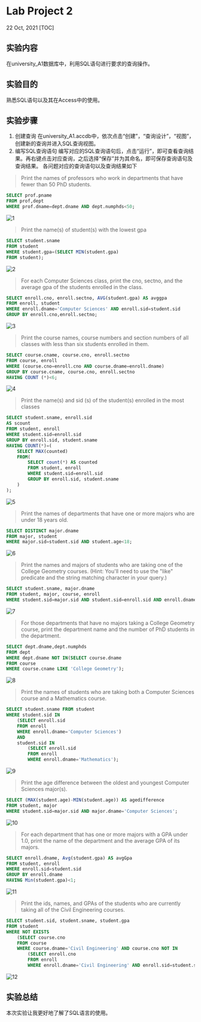 # Lab Project 2
22 Oct, 2021
[TOC]
## 实验内容
在university_A1数据库中，利用SQL语句进行要求的查询操作。
## 实验目的
熟悉SQL语句以及其在Access中的使用。
## 实验步骤
1. 创建查询
在university_A1.accdb中，依次点击“创建”，“查询设计”，“视图”，创建新的查询并进入SQL查询视图。
2. 编写SQL查询语句
编写对应的SQL查询语句后，点击“运行”，即可查看查询结果。再右键点击对应查询，之后选择“保存”并为其命名，即可保存查询语句及查询结果。
各问题对应的查询语句以及查询结果如下
>Print the names of professors who work in departments that have fewer than 50 PhD students.
```SQL
SELECT prof.pname
FROM prof,dept
WHERE prof.dname=dept.dname AND dept.numphds<50;
```
![1](./assets/1.png)
> Print the name(s) of student(s) with the lowest gpa
```SQL
SELECT student.sname
FROM student
WHERE student.gpa=(SELECT MIN(student.gpa)
FROM student);
```
![2](./assets/2.png)
>For each Computer Sciences class, print the cno, sectno, and the average gpa of the students enrolled in the class.
```SQL
SELECT enroll.cno, enroll.sectno, AVG(student.gpa) AS avggpa
FROM enroll, student
WHERE enroll.dname='Computer Sciences' AND enroll.sid=student.sid
GROUP BY enroll.cno,enroll.sectno;
```
![3](./assets/3.png)
>Print the course names, course numbers and section numbers of all classes with less than six students enrolled in them.
```SQL
SELECT course.cname, course.cno, enroll.sectno
FROM course, enroll
WHERE (course.cno=enroll.cno AND course.dname=enroll.dname)
GROUP BY course.cname, course.cno, enroll.sectno
HAVING COUNT (*)<6;
```
![4](./assets/4.png)
>Print the name(s) and sid (s) of the student(s) enrolled in the most classes
```SQL
SELECT student.sname, enroll.sid   
AS scount
FROM student, enroll
WHERE student.sid=enroll.sid
GROUP BY enroll.sid, student.sname
HAVING COUNT(*)=(
    SELECT MAX(counted)
    FROM(
        SELECT count(*) AS counted
        FROM student, enroll
        WHERE student.sid=enroll.sid
        GROUP BY enroll.sid, student.sname
    )
);
```
![5](./assets/5.png)
> Print the names of departments that have one or more majors who are under 18 years old.
```SQL
SELECT DISTINCT major.dname
FROM major, student
WHERE major.sid=student.sid AND student.age<18;
```
![6](./assets/6.png)
> Print the names and majors of students who are taking one of the College Geometry courses. (Hint: You'll need to use the "like" predicate and the string matching character in your query.)
```SQL
SELECT student.sname, major.dname
FROM student, major, course, enroll
WHERE student.sid=major.sid AND student.sid=enroll.sid AND enroll.dname=course.dname AND enroll.cno=course.cno AND (course.cname='College Geometry 1' OR course.cname= 'College Geometry 2');
```
![7](./assets/7.png)
> For those departments that have no majors taking a College Geometry course, print the department name and the number of PhD students in the department.
``` SQL
SELECT dept.dname,dept.numphds
FROM dept
WHERE dept.dname NOT IN(SELECT course.dname
FROM course
WHERE course.cname LIKE 'College Geometry');
```
![8](./assets/8.png)
> Print the names of students who are taking both a Computer Sciences course and a Mathematics course.
```SQL
SELECT student.sname FROM student
WHERE student.sid IN
    (SELECT enroll.sid
    FROM enroll
    WHERE enroll.dname='Computer Sciences')
    AND
    student.sid IN
        (SELECT enroll.sid
        FROM enroll
        WHERE enroll.dname='Mathematics');
```
![9](./assets/9.png)
>Print the age difference between the oldest and youngest Computer Sciences major(s).
```SQL
SELECT (MAX(student.age)-MIN(student.age)) AS agedifference
FROM student, major
WHERE student.sid=major.sid AND major.dname='Computer Sciences';
```
![10](./assets/10.png)
>For each department that has one or more majors with a GPA under 1.0, print the name of the department and the average GPA of its majors.
```SQL
SELECT enroll.dname, Avg(student.gpa) AS avgGpa
FROM student, enroll
WHERE enroll.sid=student.sid
GROUP BY enroll.dname
HAVING Min(student.gpa)<1;
```
![11](./assets/11.png)
> Print the ids, names, and GPAs of the students who are currently taking all of the Civil Engineering courses.
```SQL
SELECT student.sid, student.sname, student.gpa
FROM student
WHERE NOT EXISTS
    (SELECT course.cno
    FROM course
    WHERE course.dname='Civil Engineering' AND course.cno NOT IN
        (SELECT enroll.cno
        FROM enroll
        WHERE enroll.dname='Civil Engineering' AND enroll.sid=student.sid));
```
![12](./assets/12.png)
## 实验总结
本次实验让我更好地了解了SQL语言的使用。